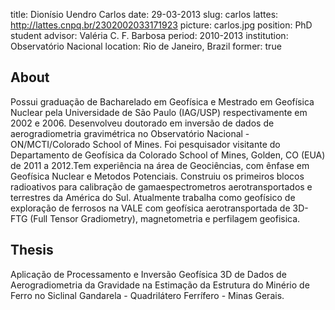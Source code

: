 title: Dionísio Uendro Carlos
date: 29-03-2013
slug: carlos
lattes: http://lattes.cnpq.br/2302002033171923
picture: carlos.jpg
position: PhD student
advisor: Valéria C. F. Barbosa
period: 2010-2013
institution: Observatório Nacional
location: Rio de Janeiro, Brazil
former: true

## About

Possui graduação de Bacharelado em Geofísica e Mestrado em Geofísica Nuclear
pela Universidade de São Paulo (IAG/USP) respectivamente em 2002 e 2006.
Desenvolveu doutorado em inversão de dados de aerogradiometria gravimétrica no
Observatório Nacional - ON/MCTI/Colorado School of Mines. Foi pesquisador
visitante do Departamento de Geofísica da Colorado School of Mines, Golden, CO
(EUA) de 2011 a 2012.Tem experiência na área de Geociências, com ênfase em
Geofísica Nuclear e Metodos Potenciais. Construiu os primeiros blocos
radioativos para calibração de gamaespectrometros aerotransportados e
terrestres da América do Sul. Atualmente trabalha como geofísico de exploração
de ferrosos na VALE com geofísica aerotransportada de 3D- FTG (Full Tensor
Gradiometry), magnetometria e perfilagem geofisica.

## Thesis

Aplicação de Processamento e Inversão Geofísica 3D de Dados de Aerogradiometria
da Gravidade na Estimação da Estrutura do Minério de Ferro no Siclinal
Gandarela - Quadrilátero Ferrífero - Minas Gerais.

